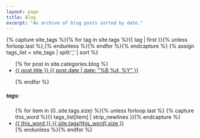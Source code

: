 ```yaml
---
layout: page
title: Blog
excerpt: "An archive of blog posts sorted by date."
---
```


{% capture site_tags %}{% for tag in site.tags %}{{ tag | first }}{% unless forloop.last %},{% endunless %}{% endfor %}{% endcapture %}
{% assign tags_list = site_tags | split:',' | sort %}


<ul class="post-list">
{% for post in site.categories.blog %} 
  <li><article><a href="{{ site.url }}{{ post.url }}">{{ post.title }} <span class="entry-date"><time datetime="{{ post.date | date_to_xmlschema }}">{{ post.date | date: "%B %d, %Y" }}</time></span>

  </a></article></li>
{% endfor %}
</ul>


<h5>tags:</h5> 
<ul class="tag-box inline">
  {% for item in (0..site.tags.size) %}{% unless forloop.last %}
    {% capture this_word %}{{ tags_list[item] | strip_newlines }}{% endcapture %}
    <li><a href="/tags/#{{ this_word }}">{{ this_word }} <span>{{ site.tags[this_word].size }}</span></a></li>
  {% endunless %}{% endfor %}
</ul>